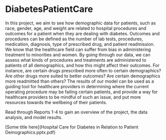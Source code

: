 # DiabetesPatientCare

In this project, we aim to see how demographic data for patients, such as race, gender, age, and weight are related to hospital procedures and outcomes for a patient when they are dealing with diabetes. Outcomes and procedures can be defined as the number of lab tests, procedures, medication, diagnosis, type of prescribed drug, and patient readmission. We know that the healthcare field can suffer from bias in administering treatment to minorities and women. By going through our data, we can assess what kinds of procedures and treatments are administered to patients of all demographics, and how this might affect their outcomes. For instance, are certain drugs prescribed more often to certain demographics? Are other drugs more suited to better outcomes? Are certain demographics more readmitted than others? The results of our model can be used as a guiding tool for healthcare providers in determining where the current operating procedure may be failing certain patients, and provide a way for healthcare providers to be mindful of such an issue, and put more resources towards the wellbeing of their patients.

Read through Reports 1-4 to gain an overview of the project, the data analysis, and model results. 

[Some title here](Hospital Care for Diabetes in Relation to Patient Demographics.pptx.pdf)


